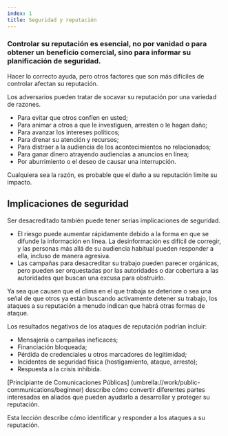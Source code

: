 ```yaml
---
index: 1
title: Seguridad y reputación
---
```

### Controlar su reputación es esencial, no por vanidad o para obtener un beneficio comercial, sino para informar su planificación de seguridad.

Hacer lo correcto ayuda, pero otros factores que son más difíciles de controlar afectan su reputación.

Los adversarios pueden tratar de socavar su reputación por una variedad de razones.

* Para evitar que otros confíen en usted;
* Para animar a otros a que le investiguen, arresten o le hagan daño;
* Para avanzar los intereses políticos;
* Para drenar su atención y recursos;
* Para distraer a la audiencia de los acontecimientos no relacionados;
* Para ganar dinero atrayendo audiencias a anuncios en línea;
* Por aburrimiento o el deseo de causar una interrupción.

Cualquiera sea la razón, es probable que el daño a su reputación limite su impacto.

## Implicaciones de seguridad

Ser desacreditado también puede tener serias implicaciones de seguridad.

* El riesgo puede aumentar rápidamente debido a la forma en que se difunde la información en línea. La desinformación es difícil de corregir, y las personas más allá de su audiencia habitual pueden responder a ella, incluso de manera agresiva.
* Las campañas para desacreditar su trabajo pueden parecer orgánicas, pero pueden ser orquestadas por las autoridades o dar cobertura a las autoridades que buscan una excusa para obstruirlo.

Ya sea que causen que el clima en el que trabaja se deteriore o sea una señal de que otros ya están buscando activamente detener su trabajo, los ataques a su reputación a menudo indican que habrá otras formas de ataque.

Los resultados negativos de los ataques de reputación podrían incluir:

* Mensajería o campañas ineficaces;
* Financiación bloqueada;
* Pérdida de credenciales u otros marcadores de legitimidad;
* Incidentes de seguridad física (hostigamiento, ataque, arresto);
* Respuesta a la crisis inhibida.

[Principiante de Comunicaciones Públicas] (umbrella://work/public-communications/beginner) describe cómo convertir diferentes partes interesadas en aliados que pueden ayudarlo a desarrollar y proteger su reputación.

Esta lección describe cómo identificar y responder a los ataques a su reputación.